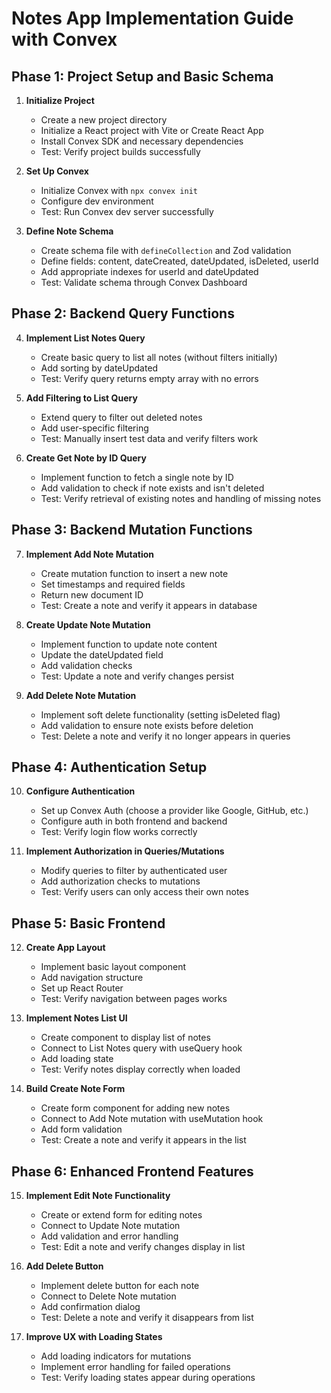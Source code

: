 # Notes App Implementation Guide with Convex

## Phase 1: Project Setup and Basic Schema

1. **Initialize Project**
   - Create a new project directory
   - Initialize a React project with Vite or Create React App
   - Install Convex SDK and necessary dependencies
   - Test: Verify project builds successfully

2. **Set Up Convex**
   - Initialize Convex with `npx convex init`
   - Configure dev environment
   - Test: Run Convex dev server successfully

3. **Define Note Schema**
   - Create schema file with `defineCollection` and Zod validation
   - Define fields: content, dateCreated, dateUpdated, isDeleted, userId
   - Add appropriate indexes for userId and dateUpdated
   - Test: Validate schema through Convex Dashboard

## Phase 2: Backend Query Functions

4. **Implement List Notes Query**
   - Create basic query to list all notes (without filters initially)
   - Add sorting by dateUpdated
   - Test: Verify query returns empty array with no errors

5. **Add Filtering to List Query**
   - Extend query to filter out deleted notes
   - Add user-specific filtering
   - Test: Manually insert test data and verify filters work

6. **Create Get Note by ID Query**
   - Implement function to fetch a single note by ID
   - Add validation to check if note exists and isn't deleted
   - Test: Verify retrieval of existing notes and handling of missing notes

## Phase 3: Backend Mutation Functions

7. **Implement Add Note Mutation**
   - Create mutation function to insert a new note
   - Set timestamps and required fields
   - Return new document ID
   - Test: Create a note and verify it appears in database

8. **Create Update Note Mutation**
   - Implement function to update note content
   - Update the dateUpdated field
   - Add validation checks
   - Test: Update a note and verify changes persist

9. **Add Delete Note Mutation**
   - Implement soft delete functionality (setting isDeleted flag)
   - Add validation to ensure note exists before deletion
   - Test: Delete a note and verify it no longer appears in queries

## Phase 4: Authentication Setup

10. **Configure Authentication**
    - Set up Convex Auth (choose a provider like Google, GitHub, etc.)
    - Configure auth in both frontend and backend
    - Test: Verify login flow works correctly

11. **Implement Authorization in Queries/Mutations**
    - Modify queries to filter by authenticated user
    - Add authorization checks to mutations
    - Test: Verify users can only access their own notes

## Phase 5: Basic Frontend

12. **Create App Layout**
    - Implement basic layout component
    - Add navigation structure
    - Set up React Router
    - Test: Verify navigation between pages works

13. **Implement Notes List UI**
    - Create component to display list of notes
    - Connect to List Notes query with useQuery hook
    - Add loading state
    - Test: Verify notes display correctly when loaded

14. **Build Create Note Form**
    - Create form component for adding new notes
    - Connect to Add Note mutation with useMutation hook
    - Add form validation
    - Test: Create a note and verify it appears in the list

## Phase 6: Enhanced Frontend Features

15. **Implement Edit Note Functionality**
    - Create or extend form for editing notes
    - Connect to Update Note mutation
    - Add validation and error handling
    - Test: Edit a note and verify changes display in list

16. **Add Delete Button**
    - Implement delete button for each note
    - Connect to Delete Note mutation
    - Add confirmation dialog
    - Test: Delete a note and verify it disappears from list

17. **Improve UX with Loading States**
    - Add loading indicators for mutations
    - Implement error handling for failed operations
    - Test: Verify loading states appear during operations